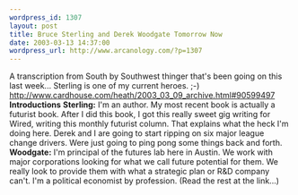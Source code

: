 ```yaml
--- 
wordpress_id: 1307
layout: post
title: Bruce Sterling and Derek Woodgate Tomorrow Now
date: 2003-03-13 14:37:00
wordpress_url: http://www.arcanology.com/?p=1307
---
```

A transcription from South by Southwest thinger that's been going on this last week... Sterling is one of my current heroes. ;-) <a href="http://www.cardhouse.com/heath/2003_03_09_archive.html#90599497">http://www.cardhouse.com/heath/2003_03_09_archive.html#90599497</a> <strong>Introductions</strong> <strong>Sterling:</strong> I'm an author. My most recent book is actually a futurist book. After I did this book, I got this really sweet gig writing for Wired, writing this monthly futurist column. That explains what the heck I'm doing here. Derek and I are going to start ripping on six major league change drivers. Were just going to ping pong some things back and forth. <strong>Woodgate:</strong> I'm principal of the futures lab here in Austin. We work with major corporations looking for what we call future potential for them. We really look to provide them with what a strategic plan or R&D company can't. I'm a political economist by profession. (Read the rest at the link...)